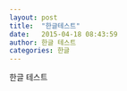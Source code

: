 ```yaml
---
layout: post
title:  "한글테스트"
date:   2015-04-18 08:43:59
author: 한글 테스트
categories: 한글
---
```


한글 테스트
